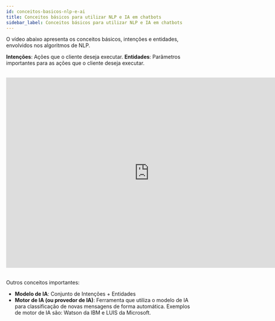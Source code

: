 ```yaml
---
id: conceitos-basicos-nlp-e-ai
title: Conceitos básicos para utilizar NLP e IA em chatbots
sidebar_label: Conceitos básicos para utilizar NLP e IA em chatbots
---
```


O vídeo abaixo apresenta os conceitos básicos, intenções e entidades, envolvidos nos algoritmos de NLP.

**Intenções**: Ações que o cliente deseja executar.
**Entidades**: Parâmetros importantes para as ações que o cliente deseja executar.

<br><iframe width="778" height="517" src="https://www.youtube.com/embed/m7JPVnDNWI0" frameborder="0" allow="accelerometer; autoplay; encrypted-media; gyroscope; picture-in-picture" allowfullscreen></iframe><br><br>

Outros conceitos importantes:

* **Modelo de IA**: Conjunto de Intenções + Entidades
* **Motor de IA (ou provedor de IA)**: Ferramenta que utiliza o modelo de IA para classificação de novas mensagens de forma automática. Exemplos de motor de IA são: Watson da IBM e LUIS da Microsoft.
